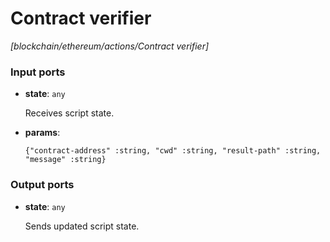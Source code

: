 # Contract verifier

_[blockchain/ethereum/actions/Contract verifier]_

### Input ports

* __state__: ` any `

    Receives script state.


* __params__: 
    ```
    {"contract-address" :string, "cwd" :string, "result-path" :string, "message" :string}
    ```

### Output ports

* __state__: ` any `

    Sends updated script state.

